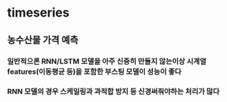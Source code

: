 # timeseries
## 농수산물 가격 예측


### 일반적으론 RNN/LSTM 모델을 아주 신중히 만들지 않는이상 시계열 features(이동평균 등)을 포함한 부스팅 모델이 성능이 좋다
### RNN 모델의 경우 스케일링과 과적합 방지 등 신경써줘야하는 처리가 많다
